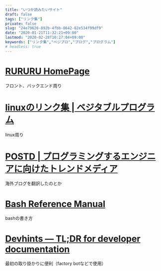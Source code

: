 ```yaml
---
title: "いつか読みたいサイト"
draft: false
tags: ["リンク集"]
private: false
slug: "24e79626-892b-4fbb-8642-82e534f99df9"
date: "2020-01-21T11:32:21+09:00"
lastmod: "2020-02-28T10:27:04+09:00"
keywords: ["リンク集","ベジプロ","プログ","プログラム"]
# headless: true
---
```


# [RURURU HomePage](http://rururu.sakura.ne.jp/index.html)

フロント、バックエンド周り

# [linuxのリンク集 | ベジタブルプログラム](https://www.blog.v41.me/posts/da0107d6-1053-4fad-bd04-04181d3fa012)

linux周り

# [POSTD | プログラミングするエンジニアに向けたトレンドメディア](https://postd.cc/)

海外ブログを翻訳したのとか

# [Bash Reference Manual](http://www.gnu.org/savannah-checkouts/gnu/bash/manual/bash.html#Process-Substitution)

bashの書き方

# [Devhints — TL;DR for developer documentation](https://devhints.io/)

最初の取り掛かりに便利（factory botなどで使用）
